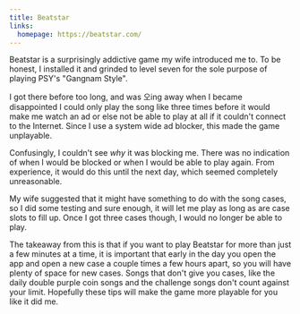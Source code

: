 ```yaml
---
title: Beatstar
links:
  homepage: https://beatstar.com/
---
```


Beatstar is a surprisingly addictive game my wife introduced me to. To be honest, I installed it and grinded to level seven for the sole purpose of playing PSY's "Gangnam Style".

I got there before too long, and was <span lang="ko">오</span>ing away when I became disappointed I could only play the song like three times before it would make me watch an ad or else not be able to play at all if it couldn't connect to the Internet. Since I use a system wide ad blocker, this made the game unplayable.

Confusingly, I couldn't see *why* it was blocking me. There was no indication of when I would be blocked or when I would be able to play again. From experience, it would do this until the next day, which seemed completely unreasonable.

My wife suggested that it might have something to do with the song cases, so I did some testing and sure enough, it will let me play as long as are case slots to fill up. Once I got three cases though, I would no longer be able to play.

The takeaway from this is that if you want to play Beatstar for more than just a few minutes at a time, it is important that early in the day you open the app and open a new case a couple times a few hours apart, so you will have plenty of space for new cases. Songs that don't give you cases, like the daily double purple coin songs and the challenge songs don't count against your limit. Hopefully these tips will make the game more playable for you like it did me.